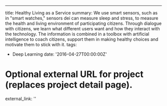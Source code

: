 ---
title: Healthy Living as a Service
summary:  We use smart sensors, such as in "smart watches," sensors dei can measure sleep and stress, to measure the health and living environment of participating citizens. Through dialogue with citizens, we learn what different users want and how they interact with the technology. The information is combined in a toolbox with artificial intelligence to coach citizens, support them in making healthy choices and motivate them to stick with it.
tags:
  - Deep Learning
date: '2016-04-27T00:00:00Z'

# Optional external URL for project (replaces project detail page).
external_link: ''


